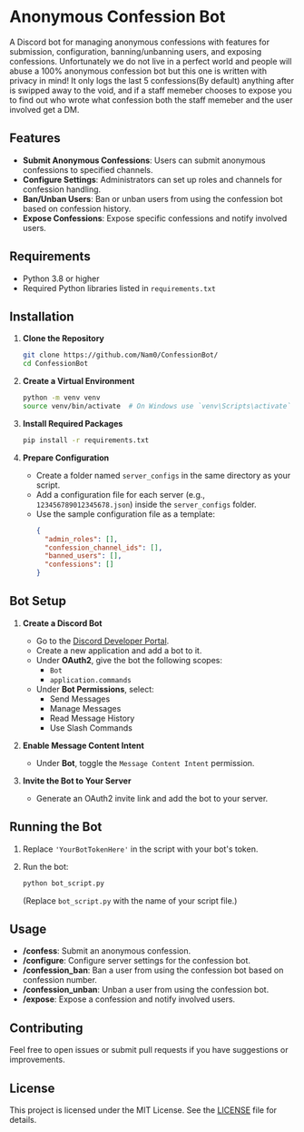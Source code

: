# Anonymous Confession Bot

A Discord bot for managing anonymous confessions with features for submission, configuration, banning/unbanning users, and exposing confessions. 
Unfortunately we do not live in a perfect world and people will abuse a 100% anonymous confession bot but this one is written with privacy in mind!
It only logs the last 5 confessions(By default) anything after is swipped away to the void, and if a staff memeber chooses to expose you to find out who wrote what confession both the staff memeber and the user involved get a DM.

## Features

- **Submit Anonymous Confessions**: Users can submit anonymous confessions to specified channels.
- **Configure Settings**: Administrators can set up roles and channels for confession handling.
- **Ban/Unban Users**: Ban or unban users from using the confession bot based on confession history.
- **Expose Confessions**: Expose specific confessions and notify involved users.

## Requirements

- Python 3.8 or higher
- Required Python libraries listed in `requirements.txt`

## Installation

1. **Clone the Repository**

   ```bash
   git clone https://github.com/Nam0/ConfessionBot/
   cd ConfessionBot
   ```

2. **Create a Virtual Environment**

   ```bash
   python -m venv venv
   source venv/bin/activate  # On Windows use `venv\Scripts\activate`
   ```

3. **Install Required Packages**

   ```bash
   pip install -r requirements.txt
   ```

4. **Prepare Configuration**

   - Create a folder named `server_configs` in the same directory as your script.
   - Add a configuration file for each server (e.g., `123456789012345678.json`) inside the `server_configs` folder.
   - Use the sample configuration file as a template:
     ```json
     {
       "admin_roles": [],
       "confession_channel_ids": [],
       "banned_users": [],
       "confessions": []
     }
     ```

## Bot Setup

1. **Create a Discord Bot**

   - Go to the [Discord Developer Portal](https://discord.com/developers/applications).
   - Create a new application and add a bot to it.
   - Under **OAuth2**, give the bot the following scopes:
     - `Bot`
     - `application.commands`
   - Under **Bot Permissions**, select:
     - Send Messages
     - Manage Messages
     - Read Message History
     - Use Slash Commands

2. **Enable Message Content Intent**

   - Under **Bot**, toggle the `Message Content Intent` permission.

3. **Invite the Bot to Your Server**

   - Generate an OAuth2 invite link and add the bot to your server.

## Running the Bot

1. Replace `'YourBotTokenHere'` in the script with your bot's token.

2. Run the bot:

   ```bash
   python bot_script.py
   ```

   (Replace `bot_script.py` with the name of your script file.)

## Usage

- **/confess**: Submit an anonymous confession.
- **/configure**: Configure server settings for the confession bot.
- **/confession_ban**: Ban a user from using the confession bot based on confession number.
- **/confession_unban**: Unban a user from using the confession bot.
- **/expose**: Expose a confession and notify involved users.

## Contributing

Feel free to open issues or submit pull requests if you have suggestions or improvements.

## License

This project is licensed under the MIT License. See the [LICENSE](LICENSE) file for details.
